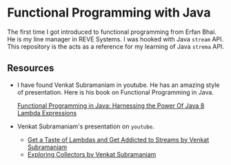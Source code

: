 # Functional Programming with Java

The first time I got introduced to functional programming from Erfan Bhai. He is my line manager in REVE Systems.
I was hooked with Java `stream` API. This repository is the acts as a reference for my learning of Java `strema` API.

## Resources
- I have found Venkat Subramaniam in youtube. He has an amazing style of presentation. Here is his book on Functional Programming in Java.
    
    [Functional Programming in Java: Harnessing the Power Of Java 8 Lambda Expressions](https://www.amazon.com/Functional-Programming-Java-Harnessing-Expressions/dp/1937785467)

- Venkat Subramaniam's presentation on `youtube`.

  - [Get a Taste of Lambdas and Get Addicted to Streams by Venkat Subramaniam](https://youtu.be/1OpAgZvYXLQ)
  - [Exploring Collectors by Venkat Subramaniam](https://youtu.be/pGroX3gmeP8)